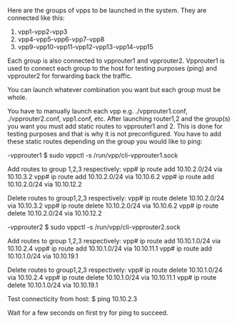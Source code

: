 Here are the groups of vpps to be launched in the system. They are connected 
like this:

1. vpp1-vpp2-vpp3
2. vpp4-vpp5-vpp6-vpp7-vpp8
3. vpp9-vpp10-vpp11-vpp12-vpp13-vpp14-vpp15

Each group is also connected to vpprouter1 and vpprouter2. Vpprouter1 is used
to connect each group to the host for testing purposes (ping) and vpprouter2 
for forwarding back the traffic.

You can launch whatever combination you want but each group must be whole. 

You have to manually launch each vpp e.g. ./vpprouter1.conf, ./vpprouter2.conf,
vpp1.conf, etc. After launching router1,2 and the group(s) you want you must 
add static routes to vpprouter1 and 2. This is done for testing purposes and 
that is why it is not preconfigured. You have to add these static routes 
depending on the group you would like to ping:

-vpprouter1
$ sudo vppctl -s /run/vpp/cli-vpprouter1.sock 

 Add routes to group 1,2,3 respectively:
	vpp# ip route add 10.10.2.0/24 via 10.10.3.2
	vpp# ip route add 10.10.2.0/24 via 10.10.6.2
	vpp# ip route add 10.10.2.0/24 via 10.10.12.2

 Delete routes to group1,2,3 respectively:
	vpp# ip route delete 10.10.2.0/24 via 10.10.3.2
	vpp# ip route delete 10.10.2.0/24 via 10.10.6.2
	vpp# ip route delete 10.10.2.0/24 via 10.10.12.2

-vpprouter2
$ sudo vppctl -s /run/vpp/cli-vpprouter2.sock 

 Add routes to group 1,2,3 respectively:
	vpp# ip route add 10.10.1.0/24 via 10.10.2.4
	vpp# ip route add 10.10.1.0/24 via 10.10.11.1
	vpp# ip route add 10.10.1.0/24 via 10.10.19.1

 Delete routes to group1,2,3 respectively:
	vpp# ip route delete 10.10.1.0/24 via 10.10.2.4
	vpp# ip route delete 10.10.1.0/24 via 10.10.11.1
	vpp# ip route delete 10.10.1.0/24 via 10.10.19.1

Test connecticity from host:
$ ping 10.10.2.3

Wait for a few seconds on first try for ping to succeed.
